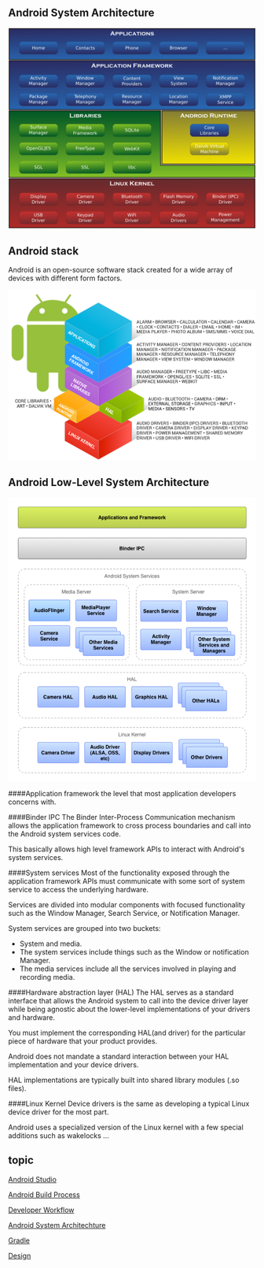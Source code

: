 Android System Architecture
--
![Android system architecture](files/AndroidSystemArchitecture.svg)

Android stack
--
Android is an open-source software stack created for a wide array of devices with different form factors.

![android stack](files/android_framework_details.png)

Android Low-Level System Architecture
--
![System Architecture](files/system-architecture.png)


####Application framework
the level that most application developers concerns with.


####Binder IPC
The Binder Inter-Process Communication mechanism allows the application framework to cross process boundaries and call into the Android system services code.

This basically allows high level framework APIs to interact with Android's system services.


####System services 
Most of the functionality exposed through the application framework APIs must communicate with some sort of system service to access the underlying hardware.

Services are divided into modular components with focused functionality such as the Window Manager, Search Service, or Notification Manager.

System services are grouped into two buckets: 
- System and media.
- The system services include things such as the Window or notification Manager.
- The media services include all the services involved in playing and recording media.


####Hardware abstraction layer (HAL)
The HAL serves as a standard interface that allows the Android system to call into the device driver layer while being agnostic about the lower-level implementations of your drivers and hardware.

You must implement the corresponding HAL(and driver) for the particular piece of hardware that your product provides. 

Android does not mandate a standard interaction between your HAL implementation and your device drivers.

HAL implementations are typically built into shared library modules (.so files).


####Linux Kernel
Device drivers is the same as developing a typical Linux device driver for the most part. 

Android uses a specialized version of the Linux kernel with a few special additions such as wakelocks ...

topic
--
[Android Studio](AndroidStudio.md)

[Android Build Process](buildprocess.md)

[Developer Workflow](DeveloperWorkflow.md)

[Android System Architechture](androidSystemArchitechture.md)

[Gradle](Gradle.md)

[Design](design.md)
